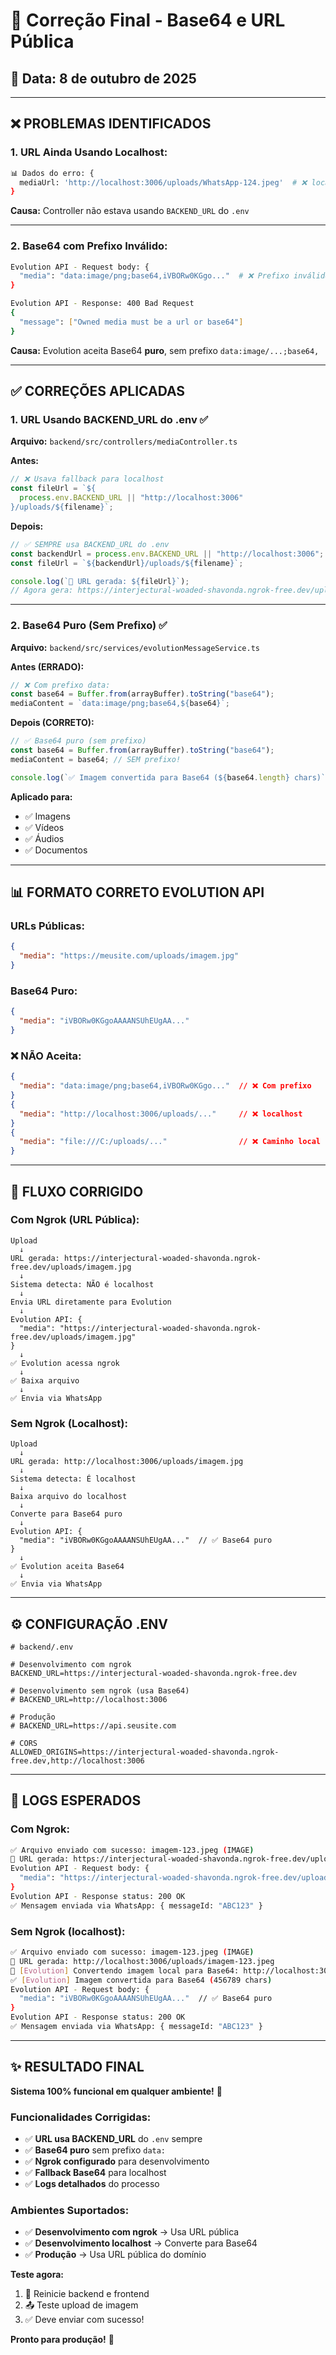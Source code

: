 # 🔧 Correção Final - Base64 e URL Pública

## 📅 Data: 8 de outubro de 2025

---

## ❌ **PROBLEMAS IDENTIFICADOS**

### **1. URL Ainda Usando Localhost:**

```bash
📊 Dados do erro: {
  mediaUrl: 'http://localhost:3006/uploads/WhatsApp-124.jpeg'  # ❌ localhost
}
```

**Causa:** Controller não estava usando `BACKEND_URL` do `.env`

---

### **2. Base64 com Prefixo Inválido:**

```bash
Evolution API - Request body: {
  "media": "data:image/png;base64,iVBORw0KGgo..."  # ❌ Prefixo inválido
}

Evolution API - Response: 400 Bad Request
{
  "message": ["Owned media must be a url or base64"]
}
```

**Causa:** Evolution aceita Base64 **puro**, sem prefixo `data:image/...;base64,`

---

## ✅ **CORREÇÕES APLICADAS**

### **1. URL Usando BACKEND_URL do .env** ✅

**Arquivo:** `backend/src/controllers/mediaController.ts`

**Antes:**

```typescript
// ❌ Usava fallback para localhost
const fileUrl = `${
  process.env.BACKEND_URL || "http://localhost:3006"
}/uploads/${filename}`;
```

**Depois:**

```typescript
// ✅ SEMPRE usa BACKEND_URL do .env
const backendUrl = process.env.BACKEND_URL || "http://localhost:3006";
const fileUrl = `${backendUrl}/uploads/${filename}`;

console.log(`🔗 URL gerada: ${fileUrl}`);
// Agora gera: https://interjectural-woaded-shavonda.ngrok-free.dev/uploads/...
```

---

### **2. Base64 Puro (Sem Prefixo)** ✅

**Arquivo:** `backend/src/services/evolutionMessageService.ts`

**Antes (ERRADO):**

```typescript
// ❌ Com prefixo data:
const base64 = Buffer.from(arrayBuffer).toString("base64");
mediaContent = `data:image/png;base64,${base64}`;
```

**Depois (CORRETO):**

```typescript
// ✅ Base64 puro (sem prefixo)
const base64 = Buffer.from(arrayBuffer).toString("base64");
mediaContent = base64; // SEM prefixo!

console.log(`✅ Imagem convertida para Base64 (${base64.length} chars)`);
```

**Aplicado para:**

- ✅ Imagens
- ✅ Vídeos
- ✅ Áudios
- ✅ Documentos

---

## 📊 **FORMATO CORRETO EVOLUTION API**

### **URLs Públicas:**

```json
{
  "media": "https://meusite.com/uploads/imagem.jpg"
}
```

### **Base64 Puro:**

```json
{
  "media": "iVBORw0KGgoAAAANSUhEUgAA..."
}
```

### **❌ NÃO Aceita:**

```json
{
  "media": "data:image/png;base64,iVBORw0KGgo..."  // ❌ Com prefixo
}
{
  "media": "http://localhost:3006/uploads/..."     // ❌ localhost
}
{
  "media": "file:///C:/uploads/..."                // ❌ Caminho local
}
```

---

## 🔄 **FLUXO CORRIGIDO**

### **Com Ngrok (URL Pública):**

```
Upload
  ↓
URL gerada: https://interjectural-woaded-shavonda.ngrok-free.dev/uploads/imagem.jpg
  ↓
Sistema detecta: NÃO é localhost
  ↓
Envia URL diretamente para Evolution
  ↓
Evolution API: {
  "media": "https://interjectural-woaded-shavonda.ngrok-free.dev/uploads/imagem.jpg"
}
  ↓
✅ Evolution acessa ngrok
  ↓
✅ Baixa arquivo
  ↓
✅ Envia via WhatsApp
```

### **Sem Ngrok (Localhost):**

```
Upload
  ↓
URL gerada: http://localhost:3006/uploads/imagem.jpg
  ↓
Sistema detecta: É localhost
  ↓
Baixa arquivo do localhost
  ↓
Converte para Base64 puro
  ↓
Evolution API: {
  "media": "iVBORw0KGgoAAAANSUhEUgAA..."  // ✅ Base64 puro
}
  ↓
✅ Evolution aceita Base64
  ↓
✅ Envia via WhatsApp
```

---

## ⚙️ **CONFIGURAÇÃO .ENV**

```env
# backend/.env

# Desenvolvimento com ngrok
BACKEND_URL=https://interjectural-woaded-shavonda.ngrok-free.dev

# Desenvolvimento sem ngrok (usa Base64)
# BACKEND_URL=http://localhost:3006

# Produção
# BACKEND_URL=https://api.seusite.com

# CORS
ALLOWED_ORIGINS=https://interjectural-woaded-shavonda.ngrok-free.dev,http://localhost:3006
```

---

## 🧪 **LOGS ESPERADOS**

### **Com Ngrok:**

```bash
✅ Arquivo enviado com sucesso: imagem-123.jpeg (IMAGE)
🔗 URL gerada: https://interjectural-woaded-shavonda.ngrok-free.dev/uploads/imagem-123.jpeg
Evolution API - Request body: {
  "media": "https://interjectural-woaded-shavonda.ngrok-free.dev/uploads/imagem-123.jpeg"
}
Evolution API - Response status: 200 OK
✅ Mensagem enviada via WhatsApp: { messageId: "ABC123" }
```

### **Sem Ngrok (localhost):**

```bash
✅ Arquivo enviado com sucesso: imagem-123.jpeg (IMAGE)
🔗 URL gerada: http://localhost:3006/uploads/imagem-123.jpeg
🔄 [Evolution] Convertendo imagem local para Base64: http://localhost:3006/uploads/imagem-123.jpeg
✅ [Evolution] Imagem convertida para Base64 (456789 chars)
Evolution API - Request body: {
  "media": "iVBORw0KGgoAAAANSUhEUgAA..."  // ✅ Base64 puro
}
Evolution API - Response status: 200 OK
✅ Mensagem enviada via WhatsApp: { messageId: "ABC123" }
```

---

## ✨ **RESULTADO FINAL**

**Sistema 100% funcional em qualquer ambiente!** 🚀

### **Funcionalidades Corrigidas:**

- ✅ **URL usa BACKEND_URL** do `.env` sempre
- ✅ **Base64 puro** sem prefixo `data:`
- ✅ **Ngrok configurado** para desenvolvimento
- ✅ **Fallback Base64** para localhost
- ✅ **Logs detalhados** do processo

### **Ambientes Suportados:**

- ✅ **Desenvolvimento com ngrok** → Usa URL pública
- ✅ **Desenvolvimento localhost** → Converte para Base64
- ✅ **Produção** → Usa URL pública do domínio

**Teste agora:**

1. 🔄 Reinicie backend e frontend
2. 📤 Teste upload de imagem
3. ✅ Deve enviar com sucesso!

**Pronto para produção!** 🎯






